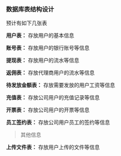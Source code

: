 ### 数据库表结构设计

预计有如下几张表

**用户表：** 存放用户的基本信息

**账号表：** 存放用户的银行账号等信息

**提现表：** 存放用户的流水等信息

**返佣表：** 存放代理商用户的流水等信息

**待发放金额表：** 存放需要发放的用户工资等信息

**充值表：** 存放公司用户的充值记录等信息

**开票表：** 存放公司用户的开票等信息

**员工签约表：** 存放公司用户员工的签约等信息

> 其他信息

**上传文件表：** 存放用户上传的文件等信息
